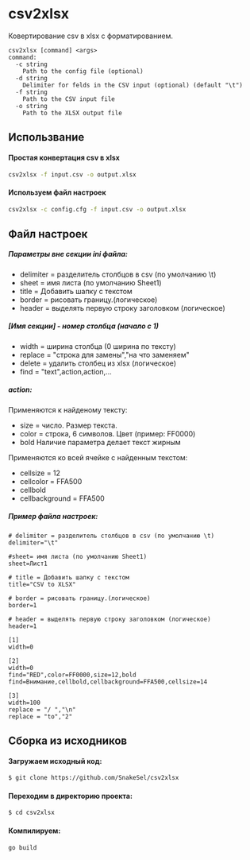 # csv2xlsx

Ковертирование csv в xlsx с форматированием.

```
csv2xlsx [command] <args>
command:
  -c string
    Path to the config file (optional)
  -d string
    Delimiter for felds in the CSV input (optional) (default "\t")
  -f string
    Path to the CSV input file
  -o string
    Path to the XLSX output file
```
## Использвание
#### Простая конвертация csv в xlsx
```sh
csv2xlsx -f input.csv -o output.xlsx
```
#### Используем файл настроек
```sh
csv2xlsx -c config.cfg -f input.csv -o output.xlsx
```
## Файл настроек
##### Параметры вне секции ini файла:
 - delimiter = разделитель столбцов в csv (по умолчанию \t)
 - sheet = имя листа (по умолчанию Sheet1)
 - title = Добавить шапку с текстом
 - border = рисовать границу.(логическое)
 - header = выделять первую строку заголовком (логическое)

##### [Имя секции] - номер столбца (начало с 1)
 - width = ширина столбца (0 ширина по тексту)
 - replace = "строка для замены","на что заменяем"
 - delete = удалить столбец из xlsx (логическое)
 - find = "text",action,action,...

##### action:
Применяются к найденому тексту:
  - size = число. Размер текста.
  - color = строка, 6 символов. Цвет (пример: FF0000)
  - bold Наличие параметра делает текст жирным

Применяются ко всей ячейке с найденным текстом:
  - cellsize = 12
  - cellcolor = FFA500
  - cellbold
  - cellbackground = FFA500

##### Пример файла настроек:
```
# delimiter = разделитель столбцов в csv (по умолчанию \t)
delimiter="\t"

#sheet= имя листа (по умолчанию Sheet1)
sheet=Лист1

# title = Добавить шапку с текстом
title="CSV to XLSX"

# border = рисовать границу.(логическое)
border=1

# header = выделять первую строку заголовком (логическое)
header=1

[1]
width=0

[2]
width=0
find="RED",color=FF0000,size=12,bold
find=Внимание,cellbold,cellbackground=FFA500,cellsize=14

[3]
width=100
replace = "/ ","\n"
replace = "to","2"
```

## Сборка из исходников
#### Загружаем исходный код:
```sh
$ git clone https://github.com/SnakeSel/csv2xlsx
```
#### Переходим в директорию проекта:
```sh
$ cd csv2xlsx
```
#### Компилируем:
```sh
go build
```
